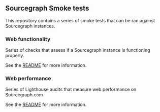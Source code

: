 ## Sourcegraph Smoke tests

This repository contains a series of smoke tests that can be ran against Sourcegraph instances.

### Web functionality

Series of checks that assess if a Sourcegraph instance is functioning properly.

See the [README](./packages/web-functionality/README.md) for more information.

### Web performance

Series of Lighthouse audits that measure web performance on Sourcegraph.com

See the [README](./packages/web-performance/README.md) for more information.
